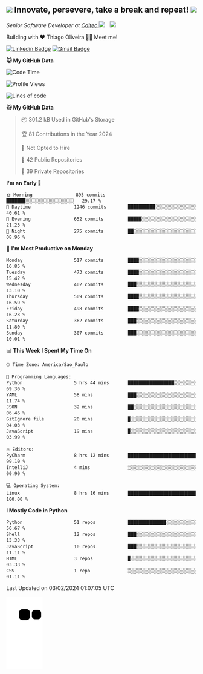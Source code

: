 <h2><img src="https://emojis.slackmojis.com/emojis/images/1531849430/4246/blob-sunglasses.gif?1531849430" width="30"/> Innovate, persevere, take a break and repeat! <img src="https://media.giphy.com/media/12oufCB0MyZ1Go/giphy.gif" width="50"></h2>
<img align='right' src="https://media.giphy.com/media/M9gbBd9nbDrOTu1Mqx/giphy.gif" width="230">
<p><em>Senior Software Developer at <a href="https://www.cditec.com.br/">Cditec
</a><img src="https://media.giphy.com/media/WUlplcMpOCEmTGBtBW/giphy.gif" width="30"> 
</em></p>



Building with ❤️ Thiago Oliveira 👋🏽 Meet me!

[![Linkedin Badge](https://img.shields.io/badge/-Thiago-blue?style=flat-square&logo=Linkedin&logoColor=white&link=https://www.linkedin.com/in/tgmarinho/)](https://www.linkedin.com/in/thiagoceconelo/) 
[![Gmail Badge](https://img.shields.io/badge/-thiceconelo@gmail.com-c14438?style=flat-square&logo=Gmail&logoColor=white&link=mailto:thiceconelo@gmail.com)](mailto:thiceconelo@gmail.com)

</em></p>

<!-- <span style="height ">
![Anurag's GitHub stats](https://github-readme-stats.vercel.app/api?username=arthurspk&show_icons=true&theme=tokyonight)
</span> -->

**🐱 My GitHub Data** 
<!--START_SECTION:waka-->
![Code Time](http://img.shields.io/badge/Code%20Time-1%2C099%20hrs%203%20mins-blue)

![Profile Views](http://img.shields.io/badge/Profile%20Views-0-blue)

![Lines of code](https://img.shields.io/badge/From%20Hello%20World%20I%27ve%20Written-4.3%20million%20lines%20of%20code-blue)

**🐱 My GitHub Data** 

> 📦 301.2 kB Used in GitHub's Storage 
 > 
> 🏆 81 Contributions in the Year 2024
 > 
> 🚫 Not Opted to Hire
 > 
> 📜 42 Public Repositories 
 > 
> 🔑 39 Private Repositories 
 > 
**I'm an Early 🐤** 

```text
🌞 Morning                895 commits         ███████░░░░░░░░░░░░░░░░░░   29.17 % 
🌆 Daytime                1246 commits        ██████████░░░░░░░░░░░░░░░   40.61 % 
🌃 Evening                652 commits         █████░░░░░░░░░░░░░░░░░░░░   21.25 % 
🌙 Night                  275 commits         ██░░░░░░░░░░░░░░░░░░░░░░░   08.96 % 
```
📅 **I'm Most Productive on Monday** 

```text
Monday                   517 commits         ████░░░░░░░░░░░░░░░░░░░░░   16.85 % 
Tuesday                  473 commits         ████░░░░░░░░░░░░░░░░░░░░░   15.42 % 
Wednesday                402 commits         ███░░░░░░░░░░░░░░░░░░░░░░   13.10 % 
Thursday                 509 commits         ████░░░░░░░░░░░░░░░░░░░░░   16.59 % 
Friday                   498 commits         ████░░░░░░░░░░░░░░░░░░░░░   16.23 % 
Saturday                 362 commits         ███░░░░░░░░░░░░░░░░░░░░░░   11.80 % 
Sunday                   307 commits         ███░░░░░░░░░░░░░░░░░░░░░░   10.01 % 
```


📊 **This Week I Spent My Time On** 

```text
🕑︎ Time Zone: America/Sao_Paulo

💬 Programming Languages: 
Python                   5 hrs 44 mins       █████████████████░░░░░░░░   69.36 % 
YAML                     58 mins             ███░░░░░░░░░░░░░░░░░░░░░░   11.74 % 
JSON                     32 mins             ██░░░░░░░░░░░░░░░░░░░░░░░   06.46 % 
GitIgnore file           20 mins             █░░░░░░░░░░░░░░░░░░░░░░░░   04.03 % 
JavaScript               19 mins             █░░░░░░░░░░░░░░░░░░░░░░░░   03.99 % 

🔥 Editors: 
PyCharm                  8 hrs 12 mins       █████████████████████████   99.10 % 
IntelliJ                 4 mins              ░░░░░░░░░░░░░░░░░░░░░░░░░   00.90 % 

💻 Operating System: 
Linux                    8 hrs 16 mins       █████████████████████████   100.00 % 
```

**I Mostly Code in Python** 

```text
Python                   51 repos            ██████████████░░░░░░░░░░░   56.67 % 
Shell                    12 repos            ███░░░░░░░░░░░░░░░░░░░░░░   13.33 % 
JavaScript               10 repos            ███░░░░░░░░░░░░░░░░░░░░░░   11.11 % 
HTML                     3 repos             █░░░░░░░░░░░░░░░░░░░░░░░░   03.33 % 
CSS                      1 repo              ░░░░░░░░░░░░░░░░░░░░░░░░░   01.11 % 
```




 Last Updated on 03/02/2024 01:07:05 UTC
<!--END_SECTION:waka-->

![Snake animation](https://github.com/rafaballerini/rafaballerini/blob/output/github-contribution-grid-snake.svg)


<!---
ceconelo/ceconelo is a ✨ special ✨ repository because its `README.md` (this file) appears on your GitHub profile.
You can click the Preview link to take a look at your changes.
--->
